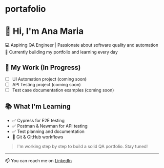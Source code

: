 # portafolio
# 👋 Hi, I'm Ana Maria

💻 Aspiring QA Engineer | Passionate about software quality and automation  
🎯 Currently building my portfolio and learning every day  

## 🔧 My Work (In Progress)

- [ ] UI Automation project (coming soon)
- [ ] API Testing project (coming soon)
- [ ] Test case documentation examples (coming soon)

## 📚 What I'm Learning

- ✅ Cypress for E2E testing
- ✅ Postman & Newman for API testing
- ✅ Test planning and documentation
- 🔄 Git & GitHub workflows

> I'm working step by step to build a solid QA portfolio. Stay tuned!

---

📫 You can reach me on [LinkedIn](https://www.linkedin.com/in/ana-maria-mamani-zenteno-5280921b2)   
